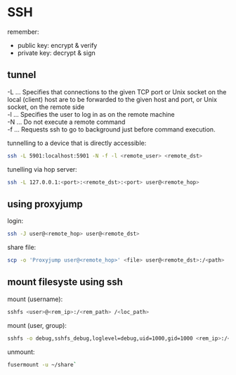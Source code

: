 # SSH
remember:  
- public key: encrypt & verify
- private key: decrypt & sign

## tunnel
-L … Specifies that connections to the given TCP port or Unix socket on the local (client) host are to be forwarded to the given host and port, or Unix socket, on the remote side  
-l … Specifies the user to log in as on the remote machine  
-N … Do not execute a remote command  
-f … Requests ssh to go to background just before command execution.  

tunnelling to a device that is directly accessible:
```sh
ssh -L 5901:localhost:5901 -N -f -l <remote_user> <remote_dst>
```

tunelling via hop server:
```sh
ssh -L 127.0.0.1:<port>:<remote_dst>:<port> user@<remote_hop>
```

## using proxyjump
login:
```sh
ssh -J user@<remote_hop> user@<remote_dst>
```

share file:
```sh
scp -o 'Proxyjump user@<remote_hop>' <file> user@<remote_dst>:/<path>
```

## mount filesyste using ssh
mount (username):
```sh
sshfs <user>@<rem_ip>:/<rem_path> /<loc_path>
```

mount (user, group):
```sh
sshfs -o debug,sshfs_debug,loglevel=debug,uid=1000,gid=1000 <rem_ip>:/<rem_path> /<loc_path>
```

unmount:
```sh
fusermount -u ~/share`
```